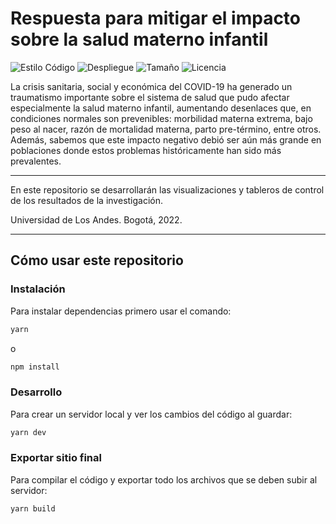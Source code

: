# Respuesta para mitigar el impacto sobre la salud materno infantil

![Estilo Código](https://github.com/enflujo/imagina-maternoinfantil/actions/workflows/estilo-codigo.yml/badge.svg)
![Despliegue](https://github.com/enflujo/imagina-maternoinfantil/actions/workflows/despliegue.yml/badge.svg)
![Tamaño](https://img.shields.io/github/repo-size/enflujo/imagina-maternoinfantil?color=%235757f7&label=Tama%C3%B1o%20repo&logo=open-access&logoColor=white)
![Licencia](https://img.shields.io/github/license/enflujo/imagina-maternoinfantil?label=Licencia&logo=open-source-initiative&logoColor=white)

La crisis sanitaria, social y económica del COVID-19 ha generado un traumatismo importante sobre el sistema de salud que pudo afectar especialmente la salud materno infantil, aumentando desenlaces que, en condiciones normales son prevenibles: morbilidad materna extrema, bajo peso al nacer, razón de mortalidad materna, parto pre-término, entre otros. Además, sabemos que este impacto negativo debió ser aún más grande en poblaciones donde estos problemas históricamente han sido más prevalentes.

---

En este repositorio se desarrollarán las visualizaciones y tableros de control de los resultados de la investigación.

Universidad de Los Andes.
Bogotá, 2022.

---

## Cómo usar este repositorio

### Instalación

Para instalar dependencias primero usar el comando:

```bash
yarn
```

o

```bash
npm install
```

### Desarrollo

Para crear un servidor local y ver los cambios del código al guardar:

```bash
yarn dev
```

### Exportar sitio final

Para compilar el código y exportar todo los archivos que se deben subir al servidor:

```bash
yarn build
```
